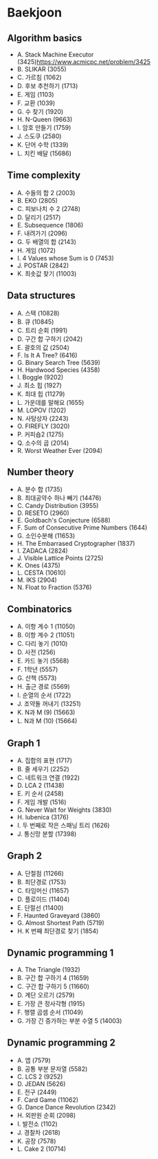 # Baekjoon

## Algorithm basics
- A. Stack Machine Executor (3425)<https://www.acmicpc.net/problem/3425>
- B. SLIKAR (3055)
- C. 가르침 (1062)
- D. 후보 추천하기 (1713)
- E. 게임 (1103)
- F. 교환 (1039)
- G. 수 찾기 (1920)
- H. N-Queen (9663)
- I. 암호 만들기 (1759)
- J. 스도쿠 (2580)
- K. 단어 수학 (1339)
- L. 치킨 배달 (15686)

## Time complexity
- A. 수들의 합 2 (2003)
- B. EKO (2805)
- C. 피보나치 수 2 (2748)
- D. 달리기 (2517)
- E. Subsequence (1806)
- F. 내려가기 (2096)
- G. 두 배열의 합 (2143)
- H. 게임 (1072)
- I. 4 Values whose Sum is 0 (7453)
- J. POSTAR (2842)
- K. 최솟값 찾기 (11003)

## Data structures
- A. 스택 (10828)
- B. 큐 (10845)
- C. 트리 순회 (1991)
- D. 구간 합 구하기 (2042)
- E. 괄호의 값 (2504)
- F. Is It A Tree? (6416)
- G. Binary Search Tree (5639)
- H. Hardwood Species (4358)
- I. Boggle (9202)
- J. 최소 힙 (1927)
- K. 최대 힙 (11279)
- L. 가운데를 말해요 (1655)
- M. LOPOV (1202)
- N. 사탕상자 (2243)
- O. FIREFLY (3020)
- P. 커피숍2 (1275)
- Q. 소수의 곱 (2014)
- R. Worst Weather Ever (2094)

## Number theory
- A. 분수 합 (1735)
- B. 최대공약수 하나 빼기 (14476)
- C. Candy Distribution (3955)
- D. RESETO (2960)
- E. Goldbach's Conjecture (6588)
- F. Sum of Consecutive Prime Numbers (1644)
- G. 소인수분해 (11653)
- H. The Embarrased Cryptographer (1837)
- I. ZADACA (2824)
- J. Visible Lattice Points (2725)
- K. Ones (4375)
- L. CESTA (10610)
- M. IKS (2904)
- N. Float to Fraction (5376)

## Combinatorics
- A. 이항 계수 1 (11050)
- B. 이항 계수 2 (11051)
- C. 다리 놓기 (1010)
- D. 사전 (1256)
- E. 카드 놓기 (5568)
- F. 1학년 (5557)
- G. 산책 (5573)
- H. 출근 경로 (5569)
- I. 순열의 순서 (1722)
- J. 조약돌 꺼내기 (13251)
- K. N과 M (9) (15663)
- L. N과 M (10) (15664)

## Graph 1
- A. 집합의 표현 (1717)
- B. 줄 세우기 (2252)
- C. 네트워크 연결 (1922)
- D. LCA 2 (11438)
- E. 키 순서 (2458)
- F. 게임 개발 (1516)
- G. Never Wait for Weights (3830)
- H. lubenica (3176)
- I. 두 번째로 작은 스패닝 트리 (1626)
- J. 통신망 분할 (17398)

## Graph 2
- A. 단절점 (11266)
- B. 최단경로 (1753)
- C. 타임머신 (11657)
- D. 플로이드 (11404)
- E. 단절선 (11400)
- F. Haunted Graveyard (3860)
- G. Almost Shortest Path (5719)
- H. K 번째 최단경로 찾기 (1854)

## Dynamic programming 1
- A. The Triangle (1932)
- B. 구간 합 구하기 4 (11659)
- C. 구간 합 구하기 5 (11660)
- D. 계단 오르기 (2579)
- E. 가장 큰 정사각형 (1915)
- F. 행렬 곱셈 순서 (11049)
- G. 가장 긴 증가하는 부분 수열 5 (14003)

## Dynamic programming 2
- A. 앱 (7579)
- B. 공통 부분 문자열 (5582)
- C. LCS 2 (9252)
- D. JEDAN (5626)
- E. 전구 (2449)
- F. Card Game (11062)
- G. Dance Dance Revolution (2342)
- H. 외판원 순회 (2098)
- I. 발전소 (1102)
- J. 경찰차 (2618)
- K. 공장 (7578)
- L. Cake 2 (10714)
